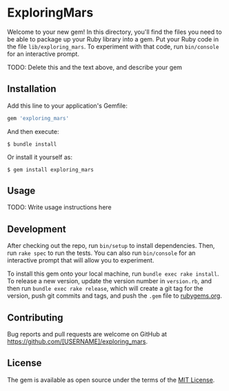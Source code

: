 # ExploringMars

Welcome to your new gem! In this directory, you'll find the files you need to be able to package up your Ruby library into a gem. Put your Ruby code in the file `lib/exploring_mars`. To experiment with that code, run `bin/console` for an interactive prompt.

TODO: Delete this and the text above, and describe your gem

## Installation

Add this line to your application's Gemfile:

```ruby
gem 'exploring_mars'
```

And then execute:

    $ bundle install

Or install it yourself as:

    $ gem install exploring_mars

## Usage

TODO: Write usage instructions here

## Development

After checking out the repo, run `bin/setup` to install dependencies. Then, run `rake spec` to run the tests. You can also run `bin/console` for an interactive prompt that will allow you to experiment.

To install this gem onto your local machine, run `bundle exec rake install`. To release a new version, update the version number in `version.rb`, and then run `bundle exec rake release`, which will create a git tag for the version, push git commits and tags, and push the `.gem` file to [rubygems.org](https://rubygems.org).

## Contributing

Bug reports and pull requests are welcome on GitHub at https://github.com/[USERNAME]/exploring_mars.


## License

The gem is available as open source under the terms of the [MIT License](https://opensource.org/licenses/MIT).
